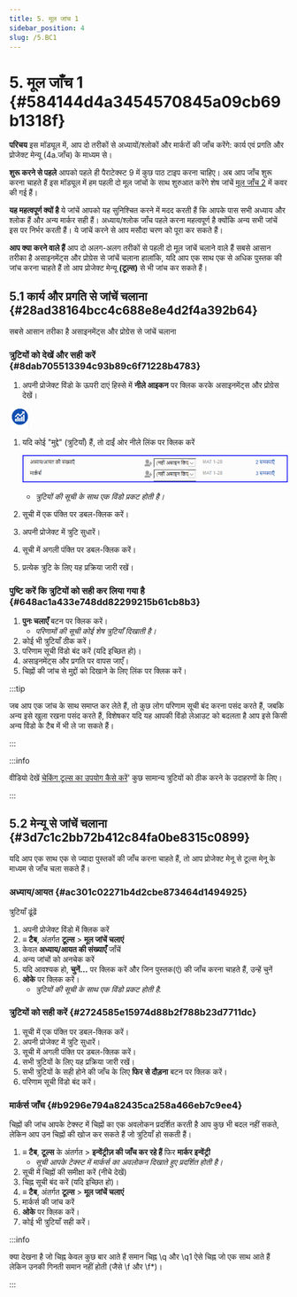 ```yaml
---
title: 5. मूल जांच 1
sidebar_position: 4
slug: /5.BC1
---
```


# 5. मूल जाँच 1 {#584144d4a3454570845a09cb69b1318f}

**परिचय** इस मॉड्यूल में, आप दो तरीकों से अध्यायों/श्लोकों और मार्करों की जाँच करेंगे: कार्य एवं प्रगति और प्रोजेक्ट मेन्यू (4a.जाँच) के माध्यम से।

**शुरू करने से पहले**  आपको पहले ही पैराटेक्स्ट 9 में कुछ पाठ टाइप करना चाहिए। अब आप जाँच शुरू करना चाहते हैं इस मॉड्यूल में हम पहली दो मूल जांचों के साथ शुरुआत करेंगे शेष जांचें [मूल जाँच 2](https://manual.paratext.org/hi/12.BC2) में कवर की गई हैं।

**यह महत्वपूर्ण क्यों है**  ये जांचें आपको यह सुनिश्चित करने में मदद करती हैं कि आपके पास सभी अध्याय और श्लोक हैं और अन्य मार्कर सही हैं। अध्याय/श्लोक जाँच पहले करना महत्वपूर्ण है क्योंकि अन्य सभी जांचें इस पर निर्भर करती हैं। ये जांचें करने से आप मसौदा चरण को पूरा कर सकते हैं।

**आप क्या करने वाले हैं** आप दो अलग-अलग तरीकों से पहली दो मूल जांचें चलाने वाले हैं सबसे आसान तरीका है असाइनमेंट्स और प्रोग्रेस से जांचें चलाना हालांकि, यदि आप एक साथ एक से अधिक पुस्तक की जांच करना चाहते हैं तो आप प्रोजेक्ट मेन्यू **(टूल्स)** से भी जांच कर सकते हैं।

## 5.1 कार्य और प्रगति से जांचें चलाना {#28ad38164bcc4c688e8e4d2f4a392b64}

सबसे आसान तरीका है असाइनमेंट्स और प्रोग्रेस से जांचें चलाना

### त्रुटियों को देखें और सही करें {#8dab705513394c93b89c6f71228b4783}

<div class='notion-row'>
<div class='notion-column' style={{width: 'calc((100% - (min(32px, 4vw) * 1)) * 0.5)'}}>

1. अपनी प्रोजेक्ट विंडो के ऊपरी दाएं हिस्से में **नीले आइकन** पर क्लिक करके असाइनमेंट्स और प्रोग्रेस देखें।

</div><div className='notion-spacer'></div>

<div class='notion-column' style={{width: 'calc((100% - (min(32px, 4vw) * 1)) * 0.5)'}}>

![](./1327675855.png)

</div><div className='notion-spacer'></div>
</div>

1. यदि कोई "मुद्दे" (त्रुटियाँ) हैं, तो दाईं ओर नीले लिंक पर क्लिक करें

   ![](./1439418375.png)

   - _त्रुटियों की सूची के साथ एक विंडो प्रकट होती है।_
2. सूची में एक पंक्ति पर डबल-क्लिक करें।
3. अपनी प्रोजेक्ट में त्रुटि सुधारें।
4. सूची में अगली पंक्ति पर डबल-क्लिक करें।
5. प्रत्येक त्रुटि के लिए यह प्रक्रिया जारी रखें।

### **पुष्टि करें कि त्रुटियों को सही कर लिया गया है** {#648ac1a433e748dd82299215b61cb8b3}

1. **पुनः चलाएँ** बटन पर क्लिक करें।
   - _परिणामों की सूची कोई शेष त्रुटियाँ दिखाती है।_
2. कोई भी त्रुटियाँ ठीक करें।
3. परिणाम सूची विंडो बंद करें (यदि इच्छित हो)।
4. असाइनमेंट्स और प्रगति पर वापस जाएँ।
5. चिह्नों की जांच से मुद्दों को दिखाने के लिए लिंक पर क्लिक करें।

:::tip

जब आप एक जांच के साथ समाप्त कर लेते हैं, तो कुछ लोग परिणाम सूची बंद करना पसंद करते हैं, जबकि अन्य इसे खुला रखना पसंद करते हैं, विशेषकर यदि यह आपकी विंडो लेआउट को बदलता है आप इसे किसी अन्य विंडो के टैब में भी ले जा सकते हैं।

:::

:::info

वीडियो देखें [चेकिंग टूल्स का उपयोग कैसे करें](https://vimeo.com/127298551)' कुछ सामान्य त्रुटियों को ठीक करने के उदाहरणों के लिए।

:::

## 5.2 मेन्यू से जांचें चलाना {#3d7c1c2bb72b412c84fa0be8315c0899}

यदि आप एक साथ एक से ज्यादा पुस्तकों की जाँच करना चाहते हैं, तो आप प्रोजेक्ट मेनू से टूल्स मेनू के माध्यम से जाँच चला सकते हैं।

### अध्याय/आयत {#ac301c02271b4d2cbe873464d1494925}

त्रुटियाँ ढूंढें

1. अपनी प्रोजेक्ट विंडो में क्लिक करें
2. **≡ टैब**, अंतर्गत **टूल्स** > **मूल जांचें चलाएं**
3. केवल **अध्याय/आयत की संख्याएँ** जाँचें
4. अन्य जांचों को अनचेक करें
5. यदि आवश्यक हो, **चुनें…** पर क्लिक करें और जिन पुस्तक(एं) की जाँच करना चाहते हैं, उन्हें चुनें
6. **ओके** पर क्लिक करें।
   - _त्रुटियों की सूची के साथ एक विंडो प्रकट होती है._

### त्रुटियों को सही करें {#2724585e15974d88b2f788b23d7711dc}

1. सूची में एक पंक्ति पर डबल-क्लिक करें।
2. अपनी प्रोजेक्ट में त्रुटि सुधारें।
3. सूची में अगली पंक्ति पर डबल-क्लिक करें।
4. सभी त्रुटियों के लिए यह प्रक्रिया जारी रखें।
5. सभी त्रुटियों के सही होने की जाँच के लिए **फिर से दौड़ना** बटन पर क्लिक करें।
6. परिणाम सूची विंडो बंद करें।

### मार्कर्स जाँच {#b9296e794a82435ca258a466eb7c9ee4}

चिह्नों की जांच आपके टेक्स्ट में चिह्नों का एक अवलोकन प्रदर्शित करती है आप कुछ भी बदल नहीं सकते, लेकिन आप उन चिह्नों की खोज कर सकते हैं जो त्रुटियाँ हो सकती हैं।

1. **≡ टैब**, **टूल्स** के अंतर्गत \> **इन्वेंट्रीज़ की जाँच कर रहे हैं** फिर **मार्कर इन्वेंट्री**
   - _सूची आपके टेक्स्ट में मार्कर्स का अवलोकन दिखाते हुए प्रदर्शित होती है।_
2. सूची में चिह्नों की समीक्षा करें (नीचे देखें)
3. चिह्न सूची बंद करें (यदि इच्छित हो)।
4. **≡ टैब**, अंतर्गत **टूल्स** > **मूल जांचें चलाएं**
5. मार्कर्स की जांच करें
6. **ओके** पर क्लिक करें।
7. कोई भी त्रुटियाँ सही करें।

:::info

क्या देखना है जो चिह्न केवल कुछ बार आते हैं समान चिह्न \q और \q1 ऐसे चिह्न जो एक साथ आते हैं लेकिन उनकी गिनती समान नहीं होती (जैसे \f और \f\*)।

:::
